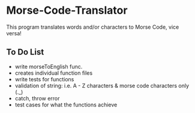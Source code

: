 # Morse-Code-Translator

This program translates words and/or characters to Morse Code, vice versa!

## To Do List

- write morseToEnglish func.
- creates individual function files
- write tests for functions
- validation of string: i.e. A - Z characters & morse code characters only (.\_)
- catch, throw error
- test cases for what the functions achieve
